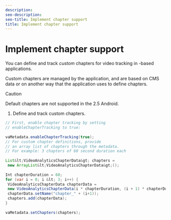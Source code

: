 ```yaml
---
description: 
seo-description: 
seo-title: Implement chapter support
title: Implement chapter support
---
```


# Implement chapter support

You can define and track *custom* chapters for video tracking in -based applications.

Custom chapters are managed by the application, and are based on CMS data or on another way that the application uses to define chapters.

>[!CAUTION]
>
>Default chapters are not supported in the 2.5 Android.
>1. Define and track custom chapters.
>   ```java
>   // First, enable chapter tracking by setting 
>   // enableChapterTracking to true: 
>    
>   vaMetadata.enableChapterTracking(true); 
>   // For custom chapter definitions, provide 
>   // an array list of chapters through the metadata. 
>   // For example: 3 chapters of 60 second duration each 
>    
>   List&lt;VideoAnalyticsChapterData&gt; chapters = 
>    new ArrayList&lt;VideoAnalyticsChapterData&gt;(); 
>    
>   Int chapterDuration = 60; 
>   for (var i = 0; i &lt; 3; i++) { 
>    VideoAnalyticsChapterData chapterData = 
>    new VideoAnalyticsChapterData(i * chapterDuration, (i + 1) * chapterDuration); 
>    chapterData.setName("chapter_" + (i+1)); 
>    chapters.add(chapterData); 
>   } 
>    
>   vaMetadata.setChapters(chapters); 
>   
>   ```
>   
>   
>   
